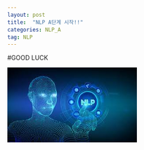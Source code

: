 ```yaml
---
layout: post
title:  "NLP A단계 시작!!"
categories: NLP_A
tag: NLP
---
```


#GOOD LUCK



![NLP_photo](../images/2022-01-09-NLP_A/NLP_photo.jpeg)
